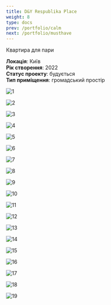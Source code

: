 ```yaml
---
title: D&Y Respublika Place
weight: 8
type: docs
prev: /portfolio/calm
next: /portfolio/musthave
---
```

Квартира для пари

**Локація**: Київ\
**Рік створення**: 2022\
**Статус проекту**: будується\
**Тип приміщення**: громадський простір

![1](1.jpg)

![2](2.jpg)

![3](3.jpg)

![4](4.jpg)

![5](5.jpg)

![6](6.jpg)

![7](7.jpg)

![8](8.jpg)

![9](9.jpg)

![10](10.jpg)

![11](11.jpg)

![12](12.jpg)

![13](13.jpg)

![14](14.jpg)

![15](15.jpg)

![16](16.jpg)

![17](17.jpg)

![18](18.jpg)

![19](19.jpg)